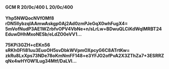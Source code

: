 #### GCM R 20/0c/400 L 20/0c/400
**Yhp5NWQocNVfOMf8**<br/>**rDN5llybzqlAAmwAskgp0Aj2Ad0zmPJeGqX0whFugX4=**<br/>**5mVofNudP3AE1WZrbfvOPV4VbNe+n/sLrLw+BDwuQLCiKdWqIMRBT24EduwDHhMxoNESb/eLdZO0eVV1...**<br/><br/>
**75KPi3GZH+cEKn56**<br/>**sRKh0Ffi81uu3EuoOH5svDbkWVpmOXpcyG6C8ATrtKw=**<br/>**zkRu8LxXps73NDe78oKmNmFF148+e3YFJO2ofPvA2X3ZThZa7+3ESRRZqNx4wHYOW1Lug34Mtf/DaLVI...**